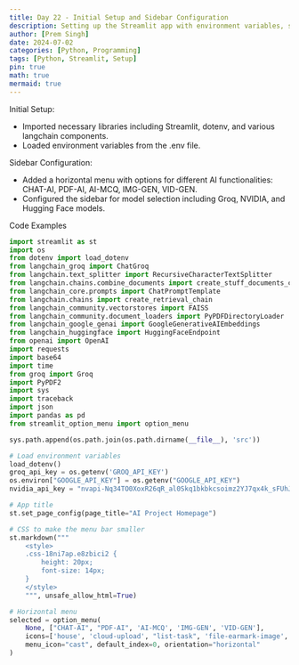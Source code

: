 ```yaml
---
title: Day 22 - Initial Setup and Sidebar Configuration
description: Setting up the Streamlit app with environment variables, sidebar configuration, and model selection.
author: [Prem Singh]
date: 2024-07-02
categories: [Python, Programming]
tags: [Python, Streamlit, Setup]
pin: true
math: true
mermaid: true
---
```


Initial Setup:
- Imported necessary libraries including Streamlit, dotenv, and various langchain components.
- Loaded environment variables from the .env file.

Sidebar Configuration:
- Added a horizontal menu with options for different AI functionalities: CHAT-AI, PDF-AI, AI-MCQ, IMG-GEN, VID-GEN.
- Configured the sidebar for model selection including Groq, NVIDIA, and Hugging Face models.

Code Examples
```python
import streamlit as st
import os
from dotenv import load_dotenv
from langchain_groq import ChatGroq
from langchain.text_splitter import RecursiveCharacterTextSplitter
from langchain.chains.combine_documents import create_stuff_documents_chain
from langchain_core.prompts import ChatPromptTemplate
from langchain.chains import create_retrieval_chain
from langchain_community.vectorstores import FAISS
from langchain_community.document_loaders import PyPDFDirectoryLoader
from langchain_google_genai import GoogleGenerativeAIEmbeddings
from langchain_huggingface import HuggingFaceEndpoint
from openai import OpenAI
import requests
import base64
import time
from groq import Groq
import PyPDF2
import sys
import traceback
import json
import pandas as pd
from streamlit_option_menu import option_menu

sys.path.append(os.path.join(os.path.dirname(__file__), 'src'))

# Load environment variables
load_dotenv()
groq_api_key = os.getenv('GROQ_API_KEY')
os.environ["GOOGLE_API_KEY"] = os.getenv("GOOGLE_API_KEY")
nvidia_api_key = "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"

# App title
st.set_page_config(page_title="AI Project Homepage")

# CSS to make the menu bar smaller
st.markdown("""
    <style>
    .css-18ni7ap.e8zbici2 {
        height: 20px;
        font-size: 14px;
    }
    </style>
    """, unsafe_allow_html=True)

# Horizontal menu
selected = option_menu(
    None, ["CHAT-AI", "PDF-AI", 'AI-MCQ', 'IMG-GEN', 'VID-GEN'], 
    icons=['house', 'cloud-upload', "list-task", 'file-earmark-image', 'camera-reels'], 
    menu_icon="cast", default_index=0, orientation="horizontal"
)
